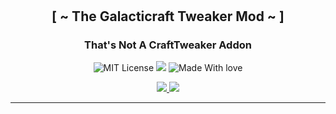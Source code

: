 
<h1 align="center">
  <br>
  <img src="https://i.imgur.com/ucMiR5q.png" alt="">
</h1>



<h2 align="center">[ ~ The Galacticraft Tweaker Mod ~ ]</h2>
<h3 align="center">That's Not A CraftTweaker Addon</h3>

<p align="center">
    <a href="https://github.com/ReadOnly-Mods/GalacticTweaks/blob/dev-1.12.2/LICENSE"></a>
    <img src="https://badgen.net/github/license/micromatch/micromatch"
         alt="MIT License">
    <a href=""></a>
    <img src="https://img.shields.io/github/v/release/ReadOnly-Mods/GalacticTweaks?style=flat-square&label=Release">
    <a href=""></a>
    <img src="https://badgen.net/badge/Made%20With/Love/pink"
         alt="Made With love">
</p>
<p align="center">
<a href="https://www.curseforge.com/minecraft/mc-mods/galactictweaks">
<img src="http://cf.way2muchnoise.eu/full_galactictweaks_downloads.svg">
<a href="https://www.curseforge.com/minecraft/mc-mods/galactictweaks">
<img src="http://cf.way2muchnoise.eu/versions/galactictweaks.svg">
</p></a>
      
---
